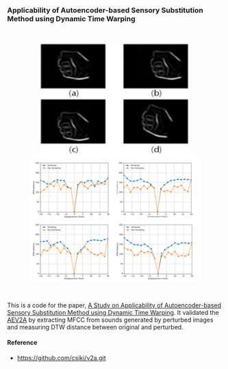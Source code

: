 ### Applicability of Autoencoder-based Sensory Substitution Method using Dynamic Time Warping

<br/>

<p align="middle">
  <img src="/SS_figure1.png" width="350" />
  <tab/>
  <img src="/SS_figure2.png" width="400" /> 
</p>
<br/>

 This is a code for the paper, [A Study on Applicability of Autoencoder-based Sensory Substitution Method using Dynamic Time Warping](./paper.pdf). It validated the [AEV2A](https://github.com/csiki/v2a.git) by extracting MFCC from sounds generated by perturbed images and measuring DTW distance between original and perturbed.
 
 #### Reference
 + https://github.com/csiki/v2a.git

